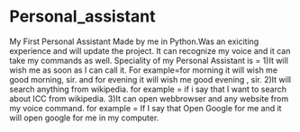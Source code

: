# Personal_assistant
My First Personal Assistant Made by me in Python.Was an exiciting experience and will update the project.
It can recognize my voice and it can take my commands as well.
Speciality of my Personal Assistant is =
  1)It will wish me as soon as I can call it.
  For example=for morning it will wish me good morning, sir. 
  and for evening it will wish me good evening , sir. 
  2)It will search anything from wikipedia.
  for example = if i say that I want to search about ICC from wikipedia.
  3)It can open webbrowser and any website from my voice command.
  for example = If I say that Open Google for me and it will open google for me in my computer.
  

